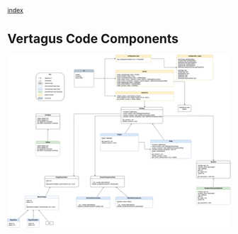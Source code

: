 [index](./index.md)

Vertagus Code Components
========================

![VertagusComponents](./assets/VertagusComponents.png)